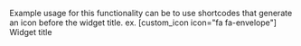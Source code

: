 Example usage for this functionality can be to use shortcodes that generate an icon before the widget title. ex. 
[custom_icon icon="fa fa-envelope"] Widget title
